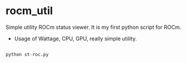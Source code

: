 # rocm_util
Simple utility ROCm status viewer.
It is my first python script for ROCm.
- Usage of Wattage, CPU, GPU, really simple utility.
```python:st-roc.py

python st-roc.py

```
